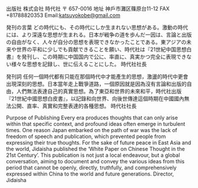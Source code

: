 出版社
株式会社 時代社
〒 657-0016
地址 神戶市灘区篠原台11-12
FAX　+81788820353
Email:katsuyokobe@gmail.com



発刊の言葉
どの時代にも、その時代にしか生まれない思想がある。激動の時代には、より深遠な思想が生まれる。日本が戦争の道を歩んだ一因は、言論と出版の自由がなく、人々が自分の思想を表現できなかったことである。東アジアの未来や世界の平和に少しでも貢献できることを願い、時代社は『21世紀中国思想白書』を発刊し、この時期に中国国内で公に、率直に、真実かつ完全に表現できない様々な思想を記録し、世に伝えることにした。
時代社社長

発刊詞
任何一個時代都有只能在那個時代中才能產生的思想，激盪的時代中更會出現深刻的思想。日本當年走上戰爭道路，一個原因就是因為沒有言論和出版的自由，人們無法表達自己的真實思想。為了東亞和世界的未來和平，時代社出版『21世紀中國思想白皮書』，以記錄和向世界、向後世傳達這個時期在中國國內無法公開、直率、真實和完整表達的各種思想。
時代社社長

Purpose of Publishing
Every era produces thoughts that can only arise within that specific context, and profound ideas often emerge in turbulent times. One reason Japan embarked on the path of war was the lack of freedom of speech and publication, which prevented people from expressing their true thoughts. For the sake of future peace in East Asia and the world, Jidaisha published the ‘White Paper on Chinese Thought in the 21st Century’. This publication is not just a local endeavour, but a global conversation, aiming to document and convey the various ideas from this period that cannot be openly, directly, truthfully, and comprehensively expressed within China to the world and future generations.
Director, Jidaisha

